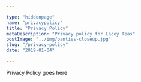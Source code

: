 ```yaml
---

type: "hiddenpage"
name: "privacypolicy"
title: "Privacy Policy"
metaDescription: "Privacy policy for Lacey Teas"
postImage: "../img/panties-closeup.jpg"
slug: "/privacy-policy"
date: "2019-01-04"

---
```


Privacy Policy goes here